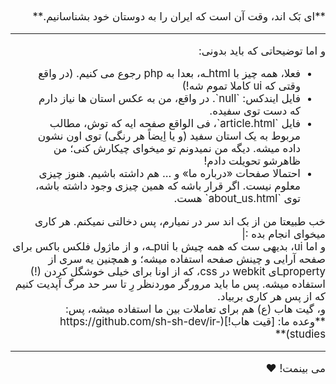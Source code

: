 <div dir='rtl'>
<big>
**ای بَک اند، وقت آن است که ایران را به دوستان خود بشناسانیم.**<hr>
و اما توضیحاتی که باید بدونی:
<ul>
    <li>فعلا، همه چیز با htmlـه، بعدا به php رجوع می کنیم. (در واقع وقتی که ui کاملا تموم شه!)</li>
    <li>
        فایل ایندکس: `null`. در واقع، من به عکس استان ها نیاز دارم که دست توی سفیده.
    </li>
    <li>
        فایل `article.html`، فی الواقع صفحه ایه که توش، مطالب مربوط به یک استان سفید (و یا اِیضاً هر رنگی) توی اون نشون داده میشه. دیگه من نمیدونم تو میخوای چیکارش کنی؛  من ظاهرشو تحویلت دادم!
    </li>
    <li>
        احتمالا صفحات «درباره ما» و ... هم داشته باشیم. هنوز چیزی معلوم نیست. اگر قرار باشه که همین چیزی وجود داشته باشه، توی `about_us.html` هست.
    </li>
</ul>
خب طبیعتا من از بک اند سر در نمیارم، پس دخالتی نمیکنم. هر کاری میخوای انجام بده :| <br>
و اما ui، بدیهی ست که همه چیش با puiـه، و از ماژول فلکس باکس برای صفحه آرایی و چینش صفحه استفاده میشه؛ و همچنین یه سری از propertyـای webkit در css، که از اونا برای خیلی خوشگل کردن (!) استفاده میشه. پس ما باید مرورگر موردنظر رِ تا سر حد مرگ آپدیت کنیم که از پس هر کاری بربیاد. <br>
و، گیت هاب (ع) هم برای تعاملات بین ما استفاده میشه، پس:<br>
**وعده ما: [قیت هاب!](https://github.com/sh-sh-dev/ir-studies)**
<hr>
می بینمت! &hearts;
</big>
</div>
